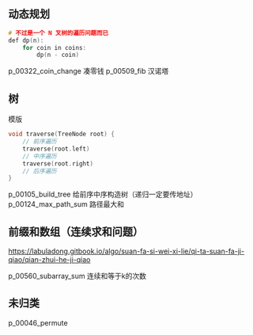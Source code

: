 




## 动态规划
```c
# 不过是一个 N 叉树的遍历问题而已
def dp(n):
    for coin in coins:
        dp(n - coin)
```

p_00322_coin_change       凑零钱
p_00509_fib               汉诺塔



## 树

模版
```c
void traverse(TreeNode root) {
    // 前序遍历
    traverse(root.left)
    // 中序遍历
    traverse(root.right)
    // 后序遍历
}
```
p_00105_build_tree        给前序中序构造树（递归一定要传地址）
p_00124_max_path_sum      路径最大和


## 前缀和数组（连续求和问题）
https://labuladong.gitbook.io/algo/suan-fa-si-wei-xi-lie/qi-ta-suan-fa-ji-qiao/qian-zhui-he-ji-qiao

p_00560_subarray_sum      连续和等于k的次数

## 未归类



p_00046_permute
